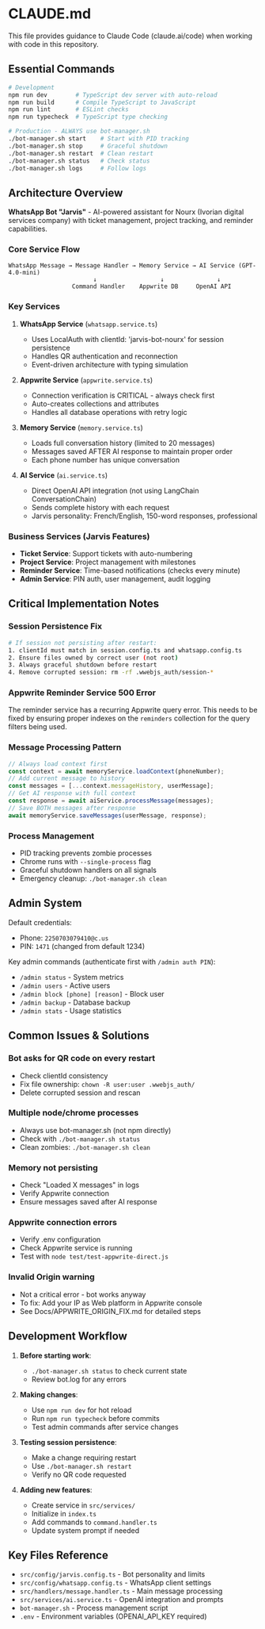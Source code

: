 # CLAUDE.md

This file provides guidance to Claude Code (claude.ai/code) when working with code in this repository.

## Essential Commands

```bash
# Development
npm run dev        # TypeScript dev server with auto-reload
npm run build      # Compile TypeScript to JavaScript  
npm run lint       # ESLint checks
npm run typecheck  # TypeScript type checking

# Production - ALWAYS use bot-manager.sh
./bot-manager.sh start    # Start with PID tracking
./bot-manager.sh stop     # Graceful shutdown  
./bot-manager.sh restart  # Clean restart
./bot-manager.sh status   # Check status
./bot-manager.sh logs     # Follow logs
```

## Architecture Overview

**WhatsApp Bot "Jarvis"** - AI-powered assistant for Nourx (Ivorian digital services company) with ticket management, project tracking, and reminder capabilities.

### Core Service Flow
```
WhatsApp Message → Message Handler → Memory Service → AI Service (GPT-4.0-mini)
                        ↓                  ↓               ↓
                  Command Handler    Appwrite DB     OpenAI API
```

### Key Services

1. **WhatsApp Service** (`whatsapp.service.ts`)
   - Uses LocalAuth with clientId: 'jarvis-bot-nourx' for session persistence
   - Handles QR authentication and reconnection
   - Event-driven architecture with typing simulation

2. **Appwrite Service** (`appwrite.service.ts`)
   - Connection verification is CRITICAL - always check first
   - Auto-creates collections and attributes
   - Handles all database operations with retry logic

3. **Memory Service** (`memory.service.ts`)
   - Loads full conversation history (limited to 20 messages)
   - Messages saved AFTER AI response to maintain proper order
   - Each phone number has unique conversation

4. **AI Service** (`ai.service.ts`)
   - Direct OpenAI API integration (not using LangChain ConversationChain)
   - Sends complete history with each request
   - Jarvis personality: French/English, 150-word responses, professional

### Business Services (Jarvis Features)

- **Ticket Service**: Support tickets with auto-numbering
- **Project Service**: Project management with milestones
- **Reminder Service**: Time-based notifications (checks every minute)
- **Admin Service**: PIN auth, user management, audit logging

## Critical Implementation Notes

### Session Persistence Fix
```bash
# If session not persisting after restart:
1. clientId must match in session.config.ts and whatsapp.config.ts
2. Ensure files owned by correct user (not root)
3. Always graceful shutdown before restart
4. Remove corrupted session: rm -rf .wwebjs_auth/session-*
```

### Appwrite Reminder Service 500 Error
The reminder service has a recurring Appwrite query error. This needs to be fixed by ensuring proper indexes on the `reminders` collection for the query filters being used.

### Message Processing Pattern
```typescript
// Always load context first
const context = await memoryService.loadContext(phoneNumber);
// Add current message to history
const messages = [...context.messageHistory, userMessage];
// Get AI response with full context
const response = await aiService.processMessage(messages);
// Save BOTH messages after response
await memoryService.saveMessages(userMessage, response);
```

### Process Management
- PID tracking prevents zombie processes
- Chrome runs with `--single-process` flag
- Graceful shutdown handlers on all signals
- Emergency cleanup: `./bot-manager.sh clean`

## Admin System

Default credentials:
- Phone: `2250703079410@c.us`
- PIN: `1471` (changed from default 1234)

Key admin commands (authenticate first with `/admin auth PIN`):
- `/admin status` - System metrics
- `/admin users` - Active users
- `/admin block [phone] [reason]` - Block user
- `/admin backup` - Database backup
- `/admin stats` - Usage statistics

## Common Issues & Solutions

### Bot asks for QR code on every restart
- Check clientId consistency
- Fix file ownership: `chown -R user:user .wwebjs_auth/`
- Delete corrupted session and rescan

### Multiple node/chrome processes
- Always use bot-manager.sh (not npm directly)
- Check with `./bot-manager.sh status`
- Clean zombies: `./bot-manager.sh clean`

### Memory not persisting
- Check "Loaded X messages" in logs
- Verify Appwrite connection
- Ensure messages saved after AI response

### Appwrite connection errors
- Verify .env configuration
- Check Appwrite service is running
- Test with `node test/test-appwrite-direct.js`

### Invalid Origin warning
- Not a critical error - bot works anyway
- To fix: Add your IP as Web platform in Appwrite console
- See Docs/APPWRITE_ORIGIN_FIX.md for detailed steps

## Development Workflow

1. **Before starting work**: 
   - `./bot-manager.sh status` to check current state
   - Review bot.log for any errors

2. **Making changes**:
   - Use `npm run dev` for hot reload
   - Run `npm run typecheck` before commits
   - Test admin commands after service changes

3. **Testing session persistence**:
   - Make a change requiring restart
   - Use `./bot-manager.sh restart`
   - Verify no QR code requested

4. **Adding new features**:
   - Create service in `src/services/`
   - Initialize in `index.ts`
   - Add commands to `command.handler.ts`
   - Update system prompt if needed

## Key Files Reference

- `src/config/jarvis.config.ts` - Bot personality and limits
- `src/config/whatsapp.config.ts` - WhatsApp client settings  
- `src/handlers/message.handler.ts` - Main message processing
- `src/services/ai.service.ts` - OpenAI integration and prompts
- `bot-manager.sh` - Process management script
- `.env` - Environment variables (OPENAI_API_KEY required)